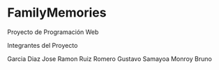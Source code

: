 # FamilyMemories
Proyecto de Programación Web

Integrantes del Proyecto

Garcia Diaz Jose Ramon
Ruiz Romero Gustavo
Samayoa Monroy Bruno
